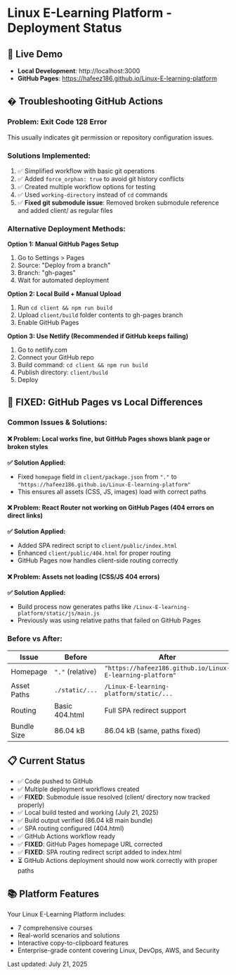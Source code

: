 # Linux E-Learning Platform - Deployment Status

## 🚀 Live Demo
- **Local Development**: http://localhost:3000
- **GitHub Pages**: https://hafeez186.github.io/Linux-E-learning-platform

## � Troubleshooting GitHub Actions

### Problem: Exit Code 128 Error
This usually indicates git permission or repository configuration issues.

### Solutions Implemented:
1. ✅ Simplified workflow with basic git operations
2. ✅ Added `force_orphan: true` to avoid git history conflicts
3. ✅ Created multiple workflow options for testing
4. ✅ Used `working-directory` instead of `cd` commands
5. ✅ **Fixed git submodule issue**: Removed broken submodule reference and added client/ as regular files

### Alternative Deployment Methods:

**Option 1: Manual GitHub Pages Setup**
1. Go to Settings > Pages
2. Source: "Deploy from a branch"
3. Branch: "gh-pages"
4. Wait for automated deployment

**Option 2: Local Build + Manual Upload**
1. Run `cd client && npm run build`
2. Upload `client/build` folder contents to gh-pages branch
3. Enable GitHub Pages

**Option 3: Use Netlify (Recommended if GitHub keeps failing)**
1. Go to netlify.com
2. Connect your GitHub repo
3. Build command: `cd client && npm run build`
4. Publish directory: `client/build`
5. Deploy

## 🔧 **FIXED: GitHub Pages vs Local Differences**

### **Common Issues & Solutions:**

#### ❌ **Problem**: Local works fine, but GitHub Pages shows blank page or broken styles
**✅ Solution Applied:**
- Fixed `homepage` field in `client/package.json` from `"."` to `"https://hafeez186.github.io/Linux-E-learning-platform"`
- This ensures all assets (CSS, JS, images) load with correct paths

#### ❌ **Problem**: React Router not working on GitHub Pages (404 errors on direct links)
**✅ Solution Applied:**
- Added SPA redirect script to `client/public/index.html`
- Enhanced `client/public/404.html` for proper routing
- GitHub Pages now handles client-side routing correctly

#### ❌ **Problem**: Assets not loading (CSS/JS 404 errors)
**✅ Solution Applied:**
- Build process now generates paths like `/Linux-E-learning-platform/static/js/main.js`
- Previously was using relative paths that failed on GitHub Pages

### **Before vs After:**

| Issue | Before | After |
|-------|--------|-------|
| Homepage | `"."` (relative) | `"https://hafeez186.github.io/Linux-E-learning-platform"` |
| Asset Paths | `./static/...` | `/Linux-E-learning-platform/static/...` |
| Routing | Basic 404.html | Full SPA redirect support |
| Bundle Size | 86.04 kB | 86.04 kB (same, paths fixed) |

## 📋 Current Status
- ✅ Code pushed to GitHub
- ✅ Multiple deployment workflows created
- ✅ **FIXED**: Submodule issue resolved (client/ directory now tracked properly)
- ✅ Local build tested and working (July 21, 2025)
- ✅ Build output verified (86.04 kB main bundle)
- ✅ SPA routing configured (404.html)
- ✅ GitHub Actions workflow ready
- ✅ **FIXED**: GitHub Pages homepage URL corrected
- ✅ **FIXED**: SPA routing redirect script added to index.html
- ⏳ GitHub Actions deployment should now work correctly with proper paths

## 📚 Platform Features
Your Linux E-Learning Platform includes:
- 7 comprehensive courses
- Real-world scenarios and solutions  
- Interactive copy-to-clipboard features
- Enterprise-grade content covering Linux, DevOps, AWS, and Security

Last updated: July 21, 2025
